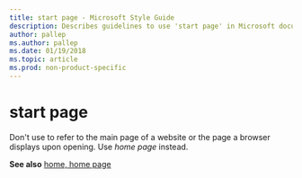```yaml
---
title: start page - Microsoft Style Guide
description: Describes guidelines to use 'start page' in Microsoft documents, and provides a link to commonly used terms.
author: pallep
ms.author: pallep
ms.date: 01/19/2018
ms.topic: article
ms.prod: non-product-specific
---
```


# start page

Don't use to refer to the main page of a website or the page a browser displays upon opening. Use *home page* instead.

**See also** [home, home page](~/a-z-word-list-term-collections/h/home-home-page.md)
